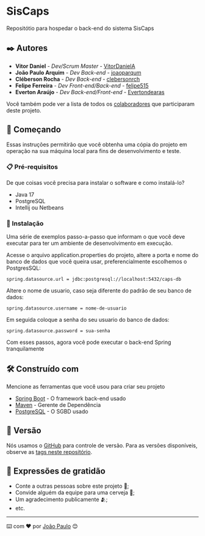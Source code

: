 # SisCaps

Repositótio para hospedar o back-end do sistema SisCaps

## ✒️ Autores

* **Vitor Daniel** - *Dev/Scrum Master* - [VitorDanielA](https://github.com/VitorDanielA)
* **João Paulo Arquim** - *Dev Back-end* - [joaoparqum](https://github.com/joaoparqum)
* **Cléberson Rocha** - *Dev Back-end* - [clebersonrch](https://github.com/clebersonrch)
* **Felipe Ferreira** - *Dev Front-end/Back-end* - [felipe515](https://github.com/felipe515)
* **Everton Araújo** - *Dev Back-end/Front-end* - [Evertondearas](https://github.com/Evertondearas)

Você também pode ver a lista de todos os [colaboradores](https://github.com/joaoparqum/backend_caps/colaboradores) que participaram deste projeto.

## 🚀 Começando

Essas instruções permitirão que você obtenha uma cópia do projeto em operação na sua máquina local para fins de desenvolvimento e teste.

### 📋 Pré-requisitos

De que coisas você precisa para instalar o software e como instalá-lo?

<ul>
  <li>Java 17</li>
  <li>PostgreSQL</li>
  <li>Intellij ou Netbeans</li>
</ul>

### 🔧 Instalação

Uma série de exemplos passo-a-passo que informam o que você deve executar para ter um ambiente de desenvolvimento em execução.

Acesse o arquivo application.properties do projeto, altere a porta e nome do banco de dados que você queira usar, preferencialmente escolhemos o PostgresSQL:

```
spring.datasource.url = jdbc:postgresql://localhost:5432/caps-db 
```
Altere o nome de usuario, caso seja diferente do padrão de seu banco de dados:

```
spring.datasource.username = nome-de-usuario
```

Em seguida coloque a senha do seu usuario do banco de dados:

```
spring.datasource.password = sua-senha
```

Com esses passos, agora você pode executar o back-end Spring tranquilamente

## 🛠️ Construído com

Mencione as ferramentas que você usou para criar seu projeto

* [Spring Boot](https://docs.spring.io/spring-framework/reference/index.html) - O framework back-end usado
* [Maven](https://maven.apache.org/) - Gerente de Dependência
* [PostgreSQL](https://www.postgresql.org/docs/15/index.html) - O SGBD usado 

## 📌 Versão

Nós usamos o [GitHub](http://github.com/) para controle de versão. Para as versões disponíveis, observe as [tags neste repositório](https://github.com/suas/tags/do/projeto). 


## 🎁 Expressões de gratidão

* Conte a outras pessoas sobre este projeto 📢;
* Convide alguém da equipe para uma cerveja 🍺;
* Um agradecimento publicamente 🫂;
* etc.

---
⌨️ com ❤️ por [João Paulo](https://gist.github.com/joaoparqum) 😊
